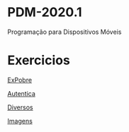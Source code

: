 # PDM-2020.1
Programação para Dispositivos Móveis

# Exercicios
[ExPobre](./button-sort)

[Autentica](./Autentica)

[Diversos](./Diversos)

[Imagens](./Images)